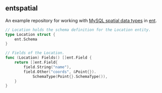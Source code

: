 ## entspatial

An example repository for working with [MySQL spatial data types](https://dev.mysql.com/doc/refman/8.0/en/spatial-type-overview.html) in [ent](https://entgo.io).


```go
// Location holds the schema definition for the Location entity.
type Location struct {
	ent.Schema
}

// Fields of the Location.
func (Location) Fields() []ent.Field {
	return []ent.Field{
		field.String("name"),
		field.Other("coords", &Point{}).
			SchemaType(Point{}.SchemaType()),
	}
}
```